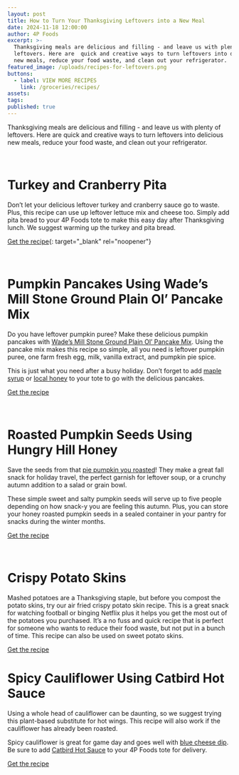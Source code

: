 ```yaml
---
layout: post
title: How to Turn Your Thanksgiving Leftovers into a New Meal
date: 2024-11-18 12:00:00
author: 4P Foods
excerpt: >-
  Thanksgiving meals are delicious and filling - and leave us with plenty of
  leftovers. Here are  quick and creative ways to turn leftovers into delicious
  new meals, reduce your food waste, and clean out your refrigerator.
featured_image: /uploads/recipes-for-leftovers.png
buttons:
  - label: VIEW MORE RECIPES
    link: /groceries/recipes/
assets:
tags:
published: true
---
```

<div class="editable"></div>

Thanksgiving meals are delicious and filling - and leave us with plenty of leftovers. Here are quick and creative ways to turn leftovers into delicious new meals, reduce your food waste, and clean out your refrigerator.

&nbsp;

# **Turkey and Cranberry Pita**

Don’t let your delicious leftover turkey and cranberry sauce go to waste. Plus, this recipe can use up leftover lettuce mix and cheese too. Simply add pita bread to your 4P Foods tote to make this easy day after Thanksgiving lunch. We suggest warming up the turkey and pita bread.

[Get the recipe](https://4pfoods.com/recipes/quick-leftover-turkey-cranberry-wrap-lunch-recipe/){: target="_blank" rel="noopener"}

&nbsp;

# **Pumpkin Pancakes Using Wade’s Mill Stone Ground Plain Ol’ Pancake Mix**

Do you have leftover pumpkin puree? Make these delicious pumpkin pancakes with [Wade’s Mill Stone Ground Plain Ol’ Pancake Mix](https://shop.4pfoods.com/product/plain-ole-pancake-mix). Using the pancake mix makes this recipe so simple, all you need is leftover pumpkin puree, one farm fresh egg, milk, vanilla extract, and pumpkin pie spice.

This is just what you need after a busy holiday. Don’t forget to add [maple syrup](https://shop.4pfoods.com/summary.php?go=products&amp;search_substring=syrup) or [local honey](https://shop.4pfoods.com/summary.php?go=products&amp;search_substring=honey) to your tote to go with the delicious pancakes.

[Get the recipe](https://4pfoods.com/recipes/simple-pumpkin-pancake-breakfast-recipe/)

&nbsp;

# **Roasted Pumpkin Seeds Using Hungry Hill Honey**

Save the seeds from that [pie pumpkin you roasted](https://4pfoods.com/posts/how-to-roast-a-pie-pumpkin-and-get-delicious-pumpkin-puree/)! They make a great fall snack for holiday travel, the perfect garnish for leftover soup, or a crunchy autumn addition to a salad or grain bowl.

These simple sweet and salty pumpkin seeds will serve up to five people depending on how snack-y you are feeling this autumn. Plus, you can store your honey roasted pumpkin seeds in a sealed container in your pantry for snacks during the winter months.

[Get the recipe](https://4pfoods.com/recipes/simple-roasted-pumpkin-seeds-with-local-honey-snack-recipe/)

&nbsp;

# **Crispy Potato Skins**

Mashed potatoes are a Thanksgiving staple, but before you compost the potato skins, try our air fried crispy potato skin recipe. This is a great snack for watching football or binging Netflix plus it helps you get the most out of the potatoes you purchased. It’s a no fuss and quick recipe that is perfect for someone who wants to reduce their food waste, but not put in a bunch of time. This recipe can also be used on sweet potato skins.

[Get the recipe](https://4pfoods.com/recipes/simple-air-fryer-crispy-potato-skin-snack-recipe/)

# **Spicy Cauliflower Using Catbird Hot Sauce**

Using a whole head of cauliflower can be daunting, so we suggest trying this plant-based substitute for hot wings. This recipe will also work if the cauliflower has already been roasted.

Spicy cauliflower is great for game day and goes well with [blue cheese dip](https://4pfoods.com/recipes/hot-wings--blue-cheese-dip/). Be sure to add [Catbird Hot Sauce](https://shop.4pfoods.com/product/catbird-sriracha-hot-sauce) to your 4P Foods tote for delivery.

[Get the recipe](https://4pfoods.com/recipes/simple-air-fryer-spicy-cauliflower-snack-recipe/)

<br>